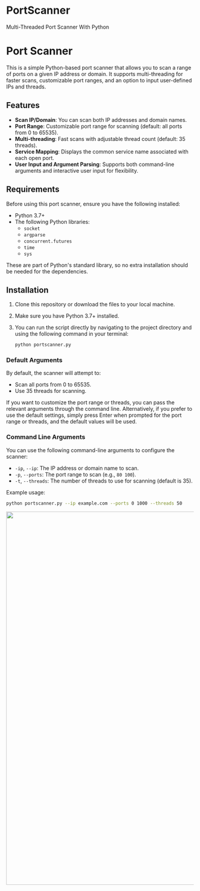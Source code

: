 # PortScanner
Multi-Threaded Port Scanner With Python

# Port Scanner

This is a simple Python-based port scanner that allows you to scan a range of ports on a given IP address or domain. It supports multi-threading for faster scans, customizable port ranges, and an option to input user-defined IPs and threads.

## Features

- **Scan IP/Domain**: You can scan both IP addresses and domain names.
- **Port Range**: Customizable port range for scanning (default: all ports from 0 to 65535).
- **Multi-threading**: Fast scans with adjustable thread count (default: 35 threads).
- **Service Mapping**: Displays the common service name associated with each open port.
- **User Input and Argument Parsing**: Supports both command-line arguments and interactive user input for flexibility.

## Requirements

Before using this port scanner, ensure you have the following installed:

- Python 3.7+
- The following Python libraries:
  - `socket`
  - `argparse`
  - `concurrent.futures`
  - `time`
  - `sys`

These are part of Python's standard library, so no extra installation should be needed for the dependencies.

## Installation

1. Clone this repository or download the files to your local machine.
2. Make sure you have Python 3.7+ installed.
3. You can run the script directly by navigating to the project directory and using the following command in your terminal:

    ```bash
    python portscanner.py
    ```

### Default Arguments

By default, the scanner will attempt to:

- Scan all ports from 0 to 65535.
- Use 35 threads for scanning.

If you want to customize the port range or threads, you can pass the relevant arguments through the command line. Alternatively, if you prefer to use the default settings, simply press Enter when prompted for the port range or threads, and the default values will be used.


### Command Line Arguments

You can use the following command-line arguments to configure the scanner:

- `-ip`, `--ip`: The IP address or domain name to scan.
- `-p`, `--ports`: The port range to scan (e.g., `80 100`).
- `-t`, `--threads`: The number of threads to use for scanning (default is 35).

Example usage:

```bash
python portscanner.py --ip example.com --ports 0 1000 --threads 50
```
  <img src="https://media0.giphy.com/media/v1.Y2lkPTc5MGI3NjExdjRkNG8wazVmNDR1aDMyYXBpaXEzNmI2MmJ1bXJma3lkbHI1N3hvNyZlcD12MV9pbnRlcm5hbF9naWZfYnlfaWQmY3Q9Zw/49t2xI2qDWfPNk6esL/giphy.gif" width=1000>

